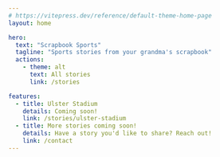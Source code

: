 ```yaml
---
# https://vitepress.dev/reference/default-theme-home-page
layout: home

hero:
  text: "Scrapbook Sports"
  tagline: "Sports stories from your grandma's scrapbook"
  actions:
    - theme: alt
      text: All stories
      link: /stories

features:
  - title: Ulster Stadium 
    details: Coming soon!
    link: /stories/ulster-stadium
  - title: More stories coming soon!
    details: Have a story you'd like to share? Reach out!
    link: /contact
---
```


